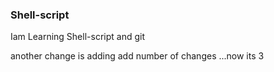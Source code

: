 ### Shell-script
Iam Learning Shell-script and git

another change is adding
add number of changes ...now its 3

